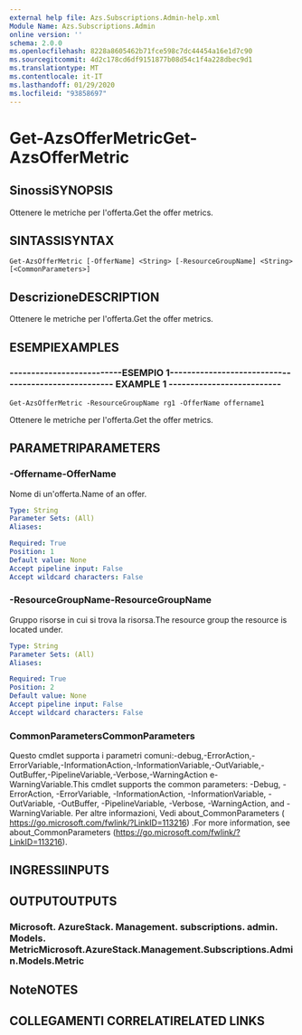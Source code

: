 ```yaml
---
external help file: Azs.Subscriptions.Admin-help.xml
Module Name: Azs.Subscriptions.Admin
online version: ''
schema: 2.0.0
ms.openlocfilehash: 8228a8605462b71fce598c7dc44454a16e1d7c90
ms.sourcegitcommit: 4d2c178cd6df9151877b08d54c1f4a228dbec9d1
ms.translationtype: MT
ms.contentlocale: it-IT
ms.lasthandoff: 01/29/2020
ms.locfileid: "93858697"
---
```

# <span data-ttu-id="04f5f-101">Get-AzsOfferMetric</span><span class="sxs-lookup"><span data-stu-id="04f5f-101">Get-AzsOfferMetric</span></span>

## <span data-ttu-id="04f5f-102">Sinossi</span><span class="sxs-lookup"><span data-stu-id="04f5f-102">SYNOPSIS</span></span>
<span data-ttu-id="04f5f-103">Ottenere le metriche per l'offerta.</span><span class="sxs-lookup"><span data-stu-id="04f5f-103">Get the offer metrics.</span></span>

## <span data-ttu-id="04f5f-104">SINTASSI</span><span class="sxs-lookup"><span data-stu-id="04f5f-104">SYNTAX</span></span>

```
Get-AzsOfferMetric [-OfferName] <String> [-ResourceGroupName] <String> [<CommonParameters>]
```

## <span data-ttu-id="04f5f-105">Descrizione</span><span class="sxs-lookup"><span data-stu-id="04f5f-105">DESCRIPTION</span></span>
<span data-ttu-id="04f5f-106">Ottenere le metriche per l'offerta.</span><span class="sxs-lookup"><span data-stu-id="04f5f-106">Get the offer metrics.</span></span>

## <span data-ttu-id="04f5f-107">ESEMPI</span><span class="sxs-lookup"><span data-stu-id="04f5f-107">EXAMPLES</span></span>

### <span data-ttu-id="04f5f-108">--------------------------ESEMPIO 1--------------------------</span><span class="sxs-lookup"><span data-stu-id="04f5f-108">-------------------------- EXAMPLE 1 --------------------------</span></span>
```
Get-AzsOfferMetric -ResourceGroupName rg1 -OfferName offername1
```

<span data-ttu-id="04f5f-109">Ottenere le metriche per l'offerta.</span><span class="sxs-lookup"><span data-stu-id="04f5f-109">Get the offer metrics.</span></span>

## <span data-ttu-id="04f5f-110">PARAMETRI</span><span class="sxs-lookup"><span data-stu-id="04f5f-110">PARAMETERS</span></span>

### <span data-ttu-id="04f5f-111">-Offername</span><span class="sxs-lookup"><span data-stu-id="04f5f-111">-OfferName</span></span>
<span data-ttu-id="04f5f-112">Nome di un'offerta.</span><span class="sxs-lookup"><span data-stu-id="04f5f-112">Name of an offer.</span></span>

```yaml
Type: String
Parameter Sets: (All)
Aliases: 

Required: True
Position: 1
Default value: None
Accept pipeline input: False
Accept wildcard characters: False
```

### <span data-ttu-id="04f5f-113">-ResourceGroupName</span><span class="sxs-lookup"><span data-stu-id="04f5f-113">-ResourceGroupName</span></span>
<span data-ttu-id="04f5f-114">Gruppo risorse in cui si trova la risorsa.</span><span class="sxs-lookup"><span data-stu-id="04f5f-114">The resource group the resource is located under.</span></span>

```yaml
Type: String
Parameter Sets: (All)
Aliases: 

Required: True
Position: 2
Default value: None
Accept pipeline input: False
Accept wildcard characters: False
```

### <span data-ttu-id="04f5f-115">CommonParameters</span><span class="sxs-lookup"><span data-stu-id="04f5f-115">CommonParameters</span></span>
<span data-ttu-id="04f5f-116">Questo cmdlet supporta i parametri comuni:-debug,-ErrorAction,-ErrorVariable,-InformationAction,-InformationVariable,-OutVariable,-OutBuffer,-PipelineVariable,-Verbose,-WarningAction e-WarningVariable.</span><span class="sxs-lookup"><span data-stu-id="04f5f-116">This cmdlet supports the common parameters: -Debug, -ErrorAction, -ErrorVariable, -InformationAction, -InformationVariable, -OutVariable, -OutBuffer, -PipelineVariable, -Verbose, -WarningAction, and -WarningVariable.</span></span> <span data-ttu-id="04f5f-117">Per altre informazioni, Vedi about_CommonParameters ( https://go.microsoft.com/fwlink/?LinkID=113216) .</span><span class="sxs-lookup"><span data-stu-id="04f5f-117">For more information, see about_CommonParameters (https://go.microsoft.com/fwlink/?LinkID=113216).</span></span>

## <span data-ttu-id="04f5f-118">INGRESSI</span><span class="sxs-lookup"><span data-stu-id="04f5f-118">INPUTS</span></span>

## <span data-ttu-id="04f5f-119">OUTPUT</span><span class="sxs-lookup"><span data-stu-id="04f5f-119">OUTPUTS</span></span>

### <span data-ttu-id="04f5f-120">Microsoft. AzureStack. Management. subscriptions. admin. Models. Metric</span><span class="sxs-lookup"><span data-stu-id="04f5f-120">Microsoft.AzureStack.Management.Subscriptions.Admin.Models.Metric</span></span>

## <span data-ttu-id="04f5f-121">Note</span><span class="sxs-lookup"><span data-stu-id="04f5f-121">NOTES</span></span>

## <span data-ttu-id="04f5f-122">COLLEGAMENTI CORRELATI</span><span class="sxs-lookup"><span data-stu-id="04f5f-122">RELATED LINKS</span></span>

